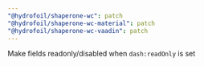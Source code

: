 ```yaml
---
"@hydrofoil/shaperone-wc": patch
"@hydrofoil/shaperone-wc-material": patch
"@hydrofoil/shaperone-wc-vaadin": patch
---
```


Make fields readonly/disabled when `dash:readOnly` is set
